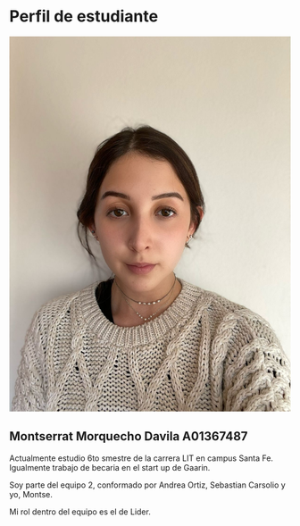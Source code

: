 # Perfil de estudiante

![FOTO](./imagenes/credencial.jpeg)
        

## Montserrat Morquecho Davila A01367487

Actualmente estudio 6to smestre de la carrera LIT en campus Santa Fe. Igualmente trabajo de becaria en el start up de Gaarin.

Soy parte del equipo 2, conformado por Andrea Ortiz, Sebastian Carsolio y yo, Montse.

Mi rol dentro del equipo es el de Lider.
